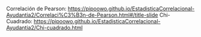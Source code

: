 Correlación de Pearson: https://pipoowo.github.io/EstadisticaCorrelacional-Ayudantia2/Correlaci%C3%B3n-de-Pearson.html#/title-slide
Chi-Cuadrado: https://pipoowo.github.io/EstadisticaCorrelacional-Ayudantia2/Chi-cuadrado.html
